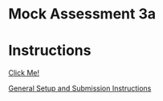 # Mock Assessment 3a

# Instructions
[Click Me!](https://docs.google.com/document/d/197vCDLfMg7vhJ_0ncsBXRZuf59ZGYfCrhH__P9iFsjY/preview)

[General Setup and Submission Instructions](https://docs.google.com/document/d/1dGeWw-KymeDLfbdfS0akcn15CyBOHigqykSU8sOtlaE/preview)

